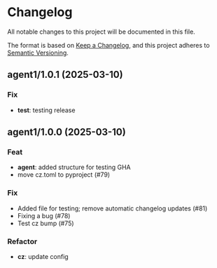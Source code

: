 # Changelog

All notable changes to this project will be documented in this file.

The format is based on [Keep a Changelog](https://keepachangelog.com/en/1.1.0/),
and this project adheres to [Semantic Versioning](https://semver.org/spec/v2.0.0.html).

## agent1/1.0.1 (2025-03-10)

### Fix

- **test**: testing release

## agent1/1.0.0 (2025-03-10)

### Feat

- **agent**: added structure for testing GHA
- move cz.toml to pyproject (#79)

### Fix

- Added file for testing; remove automatic changelog updates (#81)
- Fixing a bug (#78)
- Test cz bump (#75)

### Refactor

- **cz**: update config
